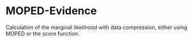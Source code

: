 # MOPED-Evidence
Calculation of the marginal likelihood with data compression, either using MOPED or the score function.
